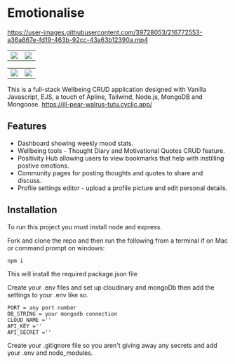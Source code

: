 # Emotionalise



https://user-images.githubusercontent.com/39728053/216772553-a36a867e-fd19-463b-92cc-43a63b12390a.mp4

<table width="100%">
  <tr>
  <td width="50%" align="top">
   <img src ="https://user-images.githubusercontent.com/39728053/216773241-3871b9d0-25cd-4d1a-952e-431c52a2a2b9.png" ></td>

  </td>
  <td width="50%" align="top">
   <img src = "https://user-images.githubusercontent.com/39728053/216773119-17519509-557e-44ae-a41c-e37a9e2b8be6.png" ></td>

  </tr>
</table>



<table width="100%">
  <tr>
  <td width="50%" >
   <img src ="https://user-images.githubusercontent.com/39728053/216771795-129d4b30-c388-41f9-913b-732c79ad88fd.png" align="top"></td>

  </td>
  <td width="50%" >
   <img src = "https://user-images.githubusercontent.com/39728053/216772644-61eb7933-908d-4bb3-82aa-a7bc78fdff6b.png" align="top"></td>

  </tr>
</table>



This is a full-stack Wellbeing CRUD application designed with Vanilla Javascript, EJS, a touch of Apline, Tailwind, Node.js, MongoDB and Mongoose.
https://ill-pear-walrus-tutu.cyclic.app/
## Features

- Dashboard showing weekly mood stats.
- Wellbeing tools - Thought Diary and Motivational Quotes CRUD feature.
- Positivity Hub allowing users to view bookmarks that help with instilling postive emotions.
- Community pages for posting thoughts and quotes to share and discuss.
- Profile settings editor - upload a profile picture and edit personal details.

## Installation
To run this project you must install node and express.

Fork and clone the repo and then run the following from a terminal if on Mac or command prompt on windows:

```
npm i

```
This will install the required package.json file

Create your .env files and set up cloudinary and mongoDb then add the settings to your .env like so.

```
PORT = any port number
DB_STRING = your mongodb connection
CLOUD_NAME =''
API_KEY =''
API_SECRET =''
```
Create your .gitignore file so you aren't giving away any secrets and add your .env and node_modules.

